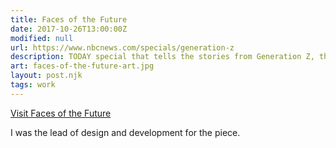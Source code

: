 ```yaml
---
title: Faces of the Future
date: 2017-10-26T13:00:00Z
modified: null
url: https://www.nbcnews.com/specials/generation-z
description: TODAY special that tells the stories from Generation Z, the first wave to enter adulthood following President Trump's election.
art: faces-of-the-future-art.jpg
layout: post.njk
tags: work
---
```


[Visit Faces of the Future]({{url}})

I was the lead of design and development for the piece.
